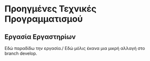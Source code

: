 # Προηγμένες Τεχνικές Προγραμματισμού
## Εργασία Εργαστηρίων
Εδώ παραδίδω την εργασία./ Εδώ μόλις έκανα μια μικρή αλλαγή στο branch develop.
